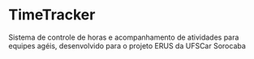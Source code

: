 # TimeTracker
Sistema de controle de horas e acompanhamento de atividades para equipes agéis, desenvolvido para o projeto ERUS da UFSCar Sorocaba
